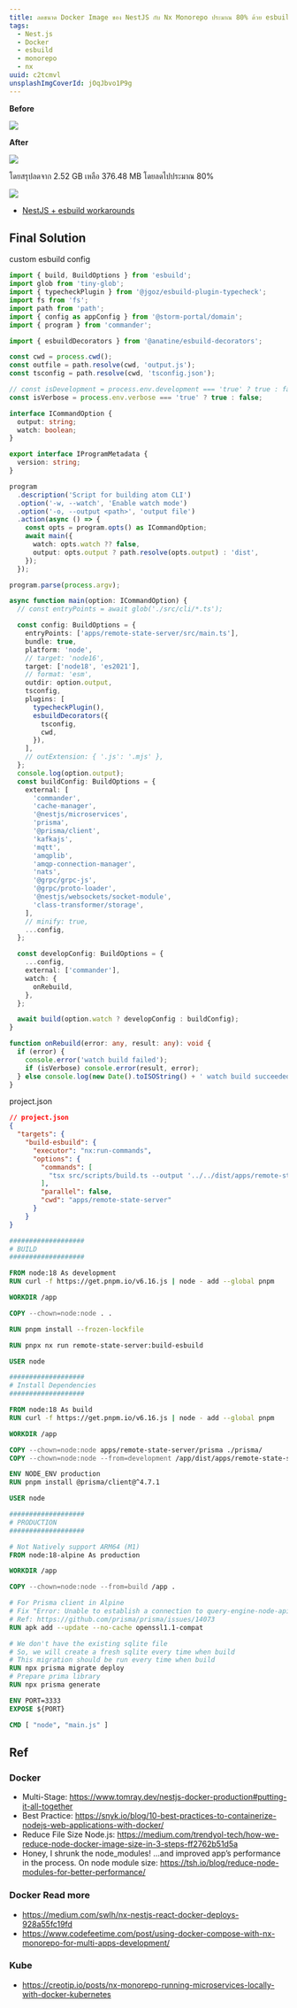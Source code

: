 ```yaml
---
title: ลดขนาด Docker Image ของ NestJS กับ Nx Monorepo ประมาณ 80% ด้วย esbuild Bundle
tags:
  - Nest.js
  - Docker
  - esbuild
  - monorepo
  - nx
uuid: c2tcmvl
unsplashImgCoverId: jOqJbvo1P9g
---
```



**Before**

![](before-image-size.png)

**After**

![](after-image-size.png)

โดยสรุปลดจาก 2.52 GB เหลือ 376.48 MB โดยลดไปประมาณ 80%

![](node-modules-too-big.png)

- [NestJS + esbuild workarounds](https://dev.to/antongolub/nestjs-esbuild-workarounds-99i)


## Final Solution

custom esbuild config

```ts
import { build, BuildOptions } from 'esbuild';
import glob from 'tiny-glob';
import { typecheckPlugin } from '@jgoz/esbuild-plugin-typecheck';
import fs from 'fs';
import path from 'path';
import { config as appConfig } from '@storm-portal/domain';
import { program } from 'commander';

import { esbuildDecorators } from '@anatine/esbuild-decorators';

const cwd = process.cwd();
const outfile = path.resolve(cwd, 'output.js');
const tsconfig = path.resolve(cwd, 'tsconfig.json');

// const isDevelopment = process.env.development === 'true' ? true : false;
const isVerbose = process.env.verbose === 'true' ? true : false;

interface ICommandOption {
  output: string;
  watch: boolean;
}

export interface IProgramMetadata {
  version: string;
}

program
  .description('Script for building atom CLI')
  .option('-w, --watch', 'Enable watch mode')
  .option('-o, --output <path>', 'output file')
  .action(async () => {
    const opts = program.opts() as ICommandOption;
    await main({
      watch: opts.watch ?? false,
      output: opts.output ? path.resolve(opts.output) : 'dist',
    });
  });

program.parse(process.argv);

async function main(option: ICommandOption) {
  // const entryPoints = await glob('./src/cli/*.ts');

  const config: BuildOptions = {
    entryPoints: ['apps/remote-state-server/src/main.ts'],
    bundle: true,
    platform: 'node',
    // target: 'node16',
    target: ['node18', 'es2021'],
    // format: 'esm',
    outdir: option.output,
    tsconfig,
    plugins: [
      typecheckPlugin(),
      esbuildDecorators({
        tsconfig,
        cwd,
      }),
    ],
    // outExtension: { '.js': '.mjs' },
  };
  console.log(option.output);
  const buildConfig: BuildOptions = {
    external: [
      'commander',
      'cache-manager',
      '@nestjs/microservices',
      'prisma',
      '@prisma/client',
      'kafkajs',
      'mqtt',
      'amqplib',
      'amqp-connection-manager',
      'nats',
      '@grpc/grpc-js',
      '@grpc/proto-loader',
      '@nestjs/websockets/socket-module',
      'class-transformer/storage',
    ],
    // minify: true,
    ...config,
  };

  const developConfig: BuildOptions = {
    ...config,
    external: ['commander'],
    watch: {
      onRebuild,
    },
  };

  await build(option.watch ? developConfig : buildConfig);
}

function onRebuild(error: any, result: any): void {
  if (error) {
    console.error('watch build failed');
    if (isVerbose) console.error(result, error);
  } else console.log(new Date().toISOString() + ' watch build succeeded ');
}
```

project.json

```json
// project.json
{
  "targets": {
    "build-esbuild": {
      "executor": "nx:run-commands",
      "options": {
        "commands": [
          "tsx src/scripts/build.ts --output '../../dist/apps/remote-state-server'"
        ],
        "parallel": false,
        "cwd": "apps/remote-state-server"
      }
    }
}
```

```dockerfile
###################
# BUILD
###################

FROM node:18 As development
RUN curl -f https://get.pnpm.io/v6.16.js | node - add --global pnpm

WORKDIR /app

COPY --chown=node:node . .

RUN pnpm install --frozen-lockfile

RUN pnpx nx run remote-state-server:build-esbuild

USER node

###################
# Install Dependencies
###################

FROM node:18 As build
RUN curl -f https://get.pnpm.io/v6.16.js | node - add --global pnpm

WORKDIR /app

COPY --chown=node:node apps/remote-state-server/prisma ./prisma/
COPY --chown=node:node --from=development /app/dist/apps/remote-state-server .

ENV NODE_ENV production
RUN pnpm install @prisma/client@^4.7.1

USER node

###################
# PRODUCTION
###################

# Not Natively support ARM64 (M1)
FROM node:18-alpine As production

WORKDIR /app

COPY --chown=node:node --from=build /app .

# For Prisma client in Alpine
# Fix "Error: Unable to establish a connection to query-engine-node-api library. It seems there is a problem with your OpenSSL installation!"
# Ref: https://github.com/prisma/prisma/issues/14073
RUN apk add --update --no-cache openssl1.1-compat

# We don't have the existing sqlite file
# So, we will create a fresh sqlite every time when build
# This migration should be run every time when build
RUN npx prisma migrate deploy
# Prepare prima library
RUN npx prisma generate

ENV PORT=3333
EXPOSE ${PORT}

CMD [ "node", "main.js" ]
```

## Ref
### Docker

- Multi-Stage: https://www.tomray.dev/nestjs-docker-production#putting-it-all-together
- Best Practice: https://snyk.io/blog/10-best-practices-to-containerize-nodejs-web-applications-with-docker/
- Reduce File Size Node.js: https://medium.com/trendyol-tech/how-we-reduce-node-docker-image-size-in-3-steps-ff2762b51d5a
- Honey, I shrunk the node_modules! ...and improved app’s performance in the process. On node module size: https://tsh.io/blog/reduce-node-modules-for-better-performance/

### Docker Read more
- https://medium.com/swlh/nx-nestjs-react-docker-deploys-928a55fc19fd
- https://www.codefeetime.com/post/using-docker-compose-with-nx-monorepo-for-multi-apps-development/

### Kube
- https://creotip.io/posts/nx-monorepo-running-microservices-locally-with-docker-kubernetes

